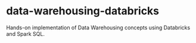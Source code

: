 # data-warehousing-databricks
Hands-on implementation of Data Warehousing concepts using Databricks and Spark SQL.
